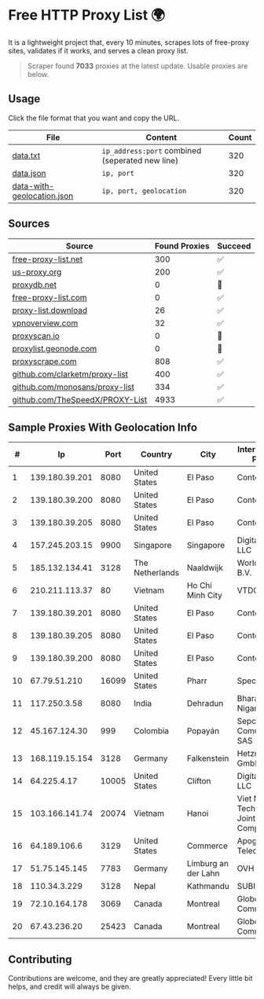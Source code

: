 
# Free HTTP Proxy List 🌍

It is a lightweight project that, every 10 minutes, scrapes lots of free-proxy sites, validates if it works, and serves a clean proxy list.


> Scraper found **7033** proxies at the latest update. Usable proxies are below.

## Usage

Click the file format that you want and copy the URL.


|File|Content|Count|
|----|-------|-----|
|[data.txt](https://raw.githubusercontent.com/themiralay/Proxy-List-World/master/data.txt)|`ip_address:port` combined (seperated new line)|320|
|[data.json](https://raw.githubusercontent.com/themiralay/Proxy-List-World/master/data.json)|`ip, port`|320|
|[data-with-geolocation.json](https://raw.githubusercontent.com/themiralay/Proxy-List-World/master/data-with-geolocation.json)|`ip, port, geolocation`|320|

## Sources

|Source|Found Proxies|Succeed|
|------|-------------|-------|
|[free-proxy-list.net](https://free-proxy-list.net)|300|✅|
|[us-proxy.org](https://www.us-proxy.org)|200|✅|
|[proxydb.net](http://proxydb.net)|0|🚫|
|[free-proxy-list.com](https://free-proxy-list.com/?page=&port=&type%5B%5D=http&type%5B%5D=https&up_time=0&search=Search)|0|✅|
|[proxy-list.download](https://www.proxy-list.download/HTTP)|26|✅|
|[vpnoverview.com](https://vpnoverview.com/privacy/anonymous-browsing/free-proxy-servers)|32|✅|
|[proxyscan.io](https://www.proxyscan.io)|0|🚫|
|[proxylist.geonode.com](https://proxylist.geonode.com/api/proxy-list?limit=300&page=1&sort_by=lastChecked&sort_type=desc&protocols=http,https)|0|🚫|
|[proxyscrape.com](https://api.proxyscrape.com/v2/?request=displayproxies&protocol=http&timeout=10000&country=all&ssl=all&anonymity=all)|808|✅|
|[github.com/clarketm/proxy-list](https://raw.githubusercontent.com/clarketm/proxy-list/master/proxy-list-raw.txt)|400|✅|
|[github.com/monosans/proxy-list](https://raw.githubusercontent.com/monosans/proxy-list/main/proxies/http.txt)|334|✅|
|[github.com/TheSpeedX/PROXY-List](https://raw.githubusercontent.com/TheSpeedX/PROXY-List/master/http.txt)|4933|✅|


## Sample Proxies With Geolocation Info

|#|Ip|Port|Country|City|Internet Service Provider|
|-|--|----|-------|----|-------------------------|
|1|139.180.39.201|8080|United States|El Paso|Conterra|
|2|139.180.39.200|8080|United States|El Paso|Conterra|
|3|139.180.39.205|8080|United States|El Paso|Conterra|
|4|157.245.203.15|9900|Singapore|Singapore|DigitalOcean, LLC|
|5|185.132.134.41|3128|The Netherlands|Naaldwijk|WorldStream B.V.|
|6|210.211.113.37|80|Vietnam|Ho Chi Minh City|VTDC|
|7|139.180.39.201|8080|United States|El Paso|Conterra|
|8|139.180.39.205|8080|United States|El Paso|Conterra|
|9|139.180.39.200|8080|United States|El Paso|Conterra|
|10|67.79.51.210|16099|United States|Pharr|Spectrum|
|11|117.250.3.58|8080|India|Dehradun|Bharat Sanchar Nigam Ltd|
|12|45.167.124.30|999|Colombia|Popayán|Sepcom Comunicaciones SAS|
|13|168.119.15.154|3128|Germany|Falkenstein|Hetzner Online GmbH|
|14|64.225.4.17|10005|United States|Clifton|DigitalOcean, LLC|
|15|103.166.141.74|20074|Vietnam|Hanoi|Viet NAM Cloud Technology Joint Stock Company|
|16|64.189.106.6|3129|United States|Commerce|Apogee Telecom Inc.|
|17|51.75.145.145|7783|Germany|Limburg an der Lahn|OVH SAS|
|18|110.34.3.229|3128|Nepal|Kathmandu|SUBISU C7|
|19|72.10.164.178|3069|Canada|Montreal|GloboTech Communications|
|20|67.43.236.20|25423|Canada|Montreal|GloboTech Communications|



## Contributing

Contributions are welcome, and they are greatly appreciated! Every
little bit helps, and credit will always be given.

